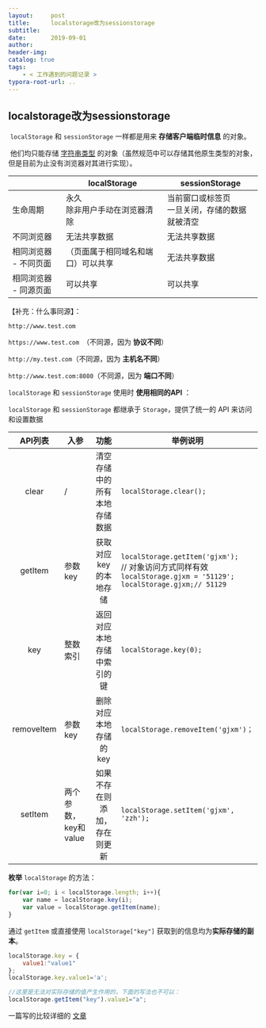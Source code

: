 ```yaml
---
layout:     post
title:      localstorage改为sessionstorage
subtitle:  
date:       2019-09-01
author:     
header-img: 
catalog: true
tags:
    - < 工作遇到的问题记录 >
typora-root-url: ..
---
```


##  localstorage改为sessionstorage

​	`localStorage` 和 `sessionStorage` 一样都是用来 **存储客户端临时信息** 的对象。

​	他们均只能存储 <u>字符串类型</u> 的对象（虽然规范中可以存储其他原生类型的对象，但是目前为止没有浏览器对其进行实现）。

|                       | localStorage                       | sessionStorage                                    |
| --------------------- | ---------------------------------- | ------------------------------------------------- |
| 生命周期              | 永久<br/>除非用户手动在浏览器清除  | 当前窗口或标签页<br/>一旦关闭，存储的数据就被清空 |
| 不同浏览器            | 无法共享数据                       | 无法共享数据                                      |
| 相同浏览器 - 不同页面 | （页面属于相同域名和端口）可以共享 | 无法共享数据                                      |
| 相同浏览器 - 同源页面 | 可以共享                           | 可以共享                                          |

【补充：什么事同源】：

`http://www.test.com`

`https://www.test.com `（不同源，因为 **协议不同**）

`http://my.test.com`（不同源，因为 **主机名不同**）

`http://www.test.com:8080`（不同源，因为 **端口不同**）



`localStorage` 和 `sessionStorage` 使用时 **使用相同的API** ：

`localStorage` 和 `sessionStorage` 都继承于 `Storage`，提供了统一的 API 来访问和设置数据

|  API列表   | 入参                 |             功能             | 举例说明                                                     |
| :--------: | -------------------- | :--------------------------: | ------------------------------------------------------------ |
|   clear    | /                    | 清空存储中的所有本地存储数据 | `localStorage.clear();`                                      |
|  getItem   | 参数key              |    获取对应key的本地存储     | `localStorage.getItem('gjxm');`<br/>// 对象访问方式同样有效<br/>`localStorage.gjxm = '51129';`<br/>`localStorage.gjxm;// 51129 ` |
|    key     | 整数索引             |  返回对应本地存储中索引的键  | `localStorage.key(0);`                                       |
| removeItem | 参数key              |    删除对应本地存储的key     | `localStorage.removeItem('gjxm')；`                          |
|  setItem   | 两个参数，key和value | 如果不存在则添加，存在则更新 | `localStorage.setItem('gjxm', 'zzh');`                       |


**枚举** `localStorage` 的方法：

```javascript
for(var i=0; i < localStorage.length; i++){
    var name = localStorage.key(i);
    var value = localStorage.getItem(name);
}
```



 通过 `getItem` 或直接使用 `localStorage["key"]` 获取到的信息均为**实际存储的副本**。

```javascript
localStorage.key = {
    value1:"value1"
};
localStorage.key.value1='a';

//这里是无法对实际存储的值产生作用的，下面的写法也不可以：
localStorage.getItem("key").value1="a";
```

一篇写的比较详细的 [文章](http://www.111cn.net/wy/html5/85886.htm)

